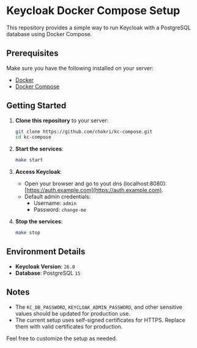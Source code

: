 # Keycloak Docker Compose Setup

This repository provides a simple way to run Keycloak with a PostgreSQL database using Docker Compose.

## Prerequisites

Make sure you have the following installed on your server:
- [Docker](https://www.docker.com/)
- [Docker Compose](https://docs.docker.com/compose/)

## Getting Started

1. **Clone this repository** to your server:
   ```bash
   git clone https://github.com/chokri/kc-compose.git
   cd kc-compose
   ```

2. **Start the services**:
   ```bash
   make start
   ```

3. **Access Keycloak**:
   - Open your browser and go to yout dns (localhost:8080): [https://auth.example.com](https://auth.example.com).
   - Default admin credentials:
     - Username: `admin`
     - Password: `change-me`

4. **Stop the services**:
   ```bash
   make stop
   ```

## Environment Details

- **Keycloak Version**: `26.0`
- **Database**: PostgreSQL `15`

## Notes

- The `KC_DB_PASSWORD`, `KEYCLOAK_ADMIN_PASSWORD`, and other sensitive values should be updated for production use.
- The current setup uses self-signed certificates for HTTPS. Replace them with valid certificates for production.

Feel free to customize the setup as needed.
